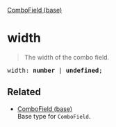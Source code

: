 [ComboField (base)](ComboField_base.md)

# width

> The width of the combo field.

<pre class="docgen_signature">width: <b>number</b> | <b>undefined</b>;</pre>

## Related

- [<!--{ref:type}-->ComboField (base)](ComboField_base.md) \
    Base type for `ComboField`.
